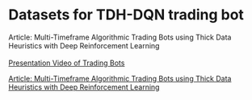 # Datasets for TDH-DQN trading bot 
Article:
Multi-Timeframe Algorithmic Trading Bots using Thick Data Heuristics with Deep Reinforcement Learning<br>
<br>
[Presentation Video of Trading Bots](https://youtu.be/sUZHrpG-JMs)

[Article: Multi-Timeframe Algorithmic Trading Bots using Thick Data Heuristics with Deep Reinforcement Learning](https://github.com/trading-bot-robo-advisor/Stock-Trading-Bots)

